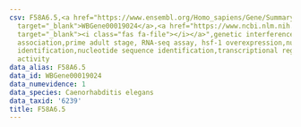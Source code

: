 ```yaml
---
csv: F58A6.5,<a href="https://www.ensembl.org/Homo_sapiens/Gene/Summary?db=core;g=WBGene00019024"
  target="_blank">WBGene00019024</a>,<a href="https://www.ncbi.nlm.nih.gov/pubmed/30894454"
  target="_blank"><i class="fas fa-file"></i></a>",genetic interference,functional
  association,prime adult stage, RNA-seq assay, hsf-1 overexpression,nucleotide sequence
  identification,nucleotide sequence identification,transcriptional regulation,up-regulates
  activity
data_alias: F58A6.5
data_id: WBGene00019024
data_numevidence: 1
data_species: Caenorhabditis elegans
data_taxid: '6239'
title: F58A6.5
---
```

